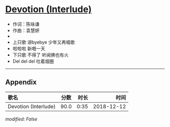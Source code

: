 # [Devotion (Interlude)](https://music.163.com/song?id=1323303920)

* 作词：陈咏谦
* 作曲：袁慧妍
* 
* 上只歌 讲byebye 少年又再唱歌
* 啦啦啦 新嘅一天
* 下只歌 不得了 听闻佛也有火
* Del del del 吐着烟圈


---

## Appendix

|歌名|分数|时长|时间|
|:---|:---:|---:|---:|
|Devotion (Interlude)|90.0|0:35|2018-12-12

*modified: False*